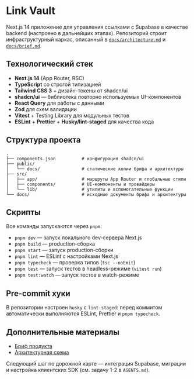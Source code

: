 # Link Vault

Next.js 14 приложение для управления ссылками с Supabase в качестве backend (настроено в дальнейших этапах). Репозиторий строит инфраструктурный каркас, описанный в [`docs/architecture.md`](docs/architecture.md) и [`docs/brief.md`](docs/brief.md).

## Технологический стек

- **Next.js 14** (App Router, RSC)
- **TypeScript** со строгой типизацией
- **Tailwind CSS 3** + дизайн-токены от shadcn/ui
- **shadcn/ui** — библиотека повторно используемых UI-компонентов
- **React Query** для работы с данными
- **Zod** для схем валидации
- **Vitest** + Testing Library для модульных тестов
- **ESLint** + **Prettier** + **Husky/lint-staged** для качества кода

## Структура проекта

```
.
├── components.json          # конфигурация shadcn/ui
├── public/
│   └── docs/                # статические копии брифа и архитектуры
├── src/
│   ├── app/                 # маршруты App Router и глобальные стили
│   ├── components/          # UI-компоненты и провайдеры
│   └── lib/                 # утилиты и вспомогательные функции
└── docs/                    # исходные документы брифа и архитектуры
```

## Скрипты

Все команды запускаются через `pnpm`:

- `pnpm dev` — запуск локального dev-сервера Next.js
- `pnpm build` — production-сборка
- `pnpm start` — запуск production-сборки
- `pnpm lint` — ESLint с настройками Next.js
- `pnpm typecheck` — проверка типов (`tsc --noEmit`)
- `pnpm test` — запуск тестов в headless-режиме (`vitest run`)
- `pnpm test:watch` — запуск тестов в watch-режиме

## Pre-commit хуки

В репозитории настроен `husky` с `lint-staged`: перед коммитом автоматически выполняются ESLint, Prettier и `pnpm typecheck`.

## Дополнительные материалы

- [Бриф продукта](docs/brief.md)
- [Архитектурная схема](docs/architecture.md)

Следующий шаг по дорожной карте — интеграция Supabase, миграции и настройка клиентских SDK (см. задачу 1-2 в `AGENTS.md`).
